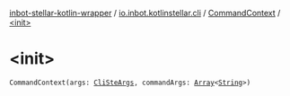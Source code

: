 [inbot-stellar-kotlin-wrapper](../../index.md) / [io.inbot.kotlinstellar.cli](../index.md) / [CommandContext](index.md) / [&lt;init&gt;](./-init-.md)

# &lt;init&gt;

`CommandContext(args: `[`CliSteArgs`](../-cli-ste-args/index.md)`, commandArgs: `[`Array`](https://kotlinlang.org/api/latest/jvm/stdlib/kotlin/-array/index.html)`<`[`String`](https://kotlinlang.org/api/latest/jvm/stdlib/kotlin/-string/index.html)`>)`